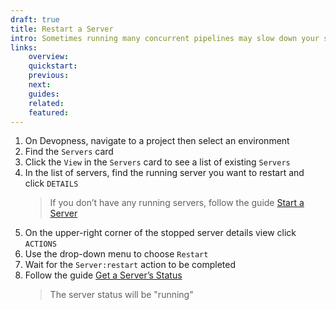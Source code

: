 ```yaml
---
draft: true
title: Restart a Server
intro: Sometimes running many concurrent pipelines may slow down your servers. Restart your server to force all running tasks to end and start the server again in the same action.
links:
    overview:
    quickstart:
    previous:
    next:
    guides:
    related:
    featured:
---
```


1. On Devopness, navigate to a project then select an environment
1. Find the `Servers` card
1. Click the `View` in the `Servers` card to see a list of existing `Servers`
1. In the list of servers, find the running server you want to restart and click `DETAILS`
    > If you don’t have any running servers, follow the guide [Start a Server](/docs/servers/start-server)
3. On the upper-right corner of the stopped server details view click `ACTIONS`
4. Use the drop-down menu to choose `Restart`
5. Wait for the `Server:restart` action to be completed
6. Follow the guide [Get a Server’s Status](/docs/server/get-server-status)
    > The server status will be "running"
